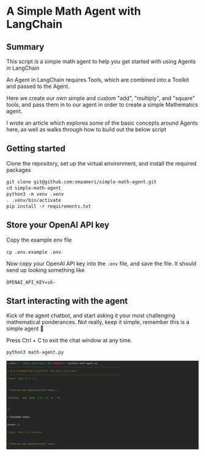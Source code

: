 # A Simple Math Agent with LangChain

## Summary
This script is a simple math agent to help you get started with using Agents in LangChain

An Agent in LangChain requires Tools, which are combined into a Toolkit and passed to the Agent.

Here we create our own simple and custom "add", "multiply", and "square" tools, and pass them in to our agent
in order to create a simple Mathematics agent.

I wrote an article which explores some of the basic concepts around Agents here, as well as walks through how
to build out the below script

## Getting started
Clone the repository, set up the virtual environment, and install the required packages

```
git clone git@github.com:smaameri/simple-math-agent.git
cd simple-math-agent
python3 -m venv .venv
. .venv/bin/activate
pip install -r requirements.txt
```

## Store your OpenAI API key
Copy the example env file

`cp .env.example .env`

Now copy your OpenAI API key into the `.env` file, and save the file. It should send up looking something like

`OPENAI_API_KEY=sk-`

## Start interacting with the agent
Kick of the agent chatbot, and start asking it your most challenging mathematical ponderances. Not really, keep it simple,
remember this is a simple agent 🙂

Press Ctrl + C to exit the chat window at any time.

```python
python3 math-agent.py
```

![app-screenshot.png](./img/app-screenshot.png)